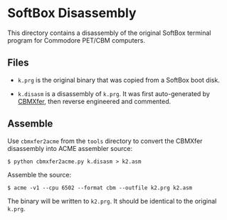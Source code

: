 # SoftBox Disassembly

This directory contains a disassembly of the original SoftBox
terminal program for Commodore PET/CBM computers.

## Files

 - `k.prg` is the original binary that was copied from a SoftBox boot disk.

 - `k.disasm` is a disassembly of `k.prg`.  It was first auto-generated by
   [CBMXfer](http://www.6502.org/users/sjgray/software/cbmxfer/cbmxfer.html),
   then reverse engineered and commented.

## Assemble

Use `cbmxfer2acme` from the `tools` directory to convert the CBMXfer
disassembly into ACME assembler source:

    $ python cbmxfer2acme.py k.disasm > k2.asm

Assemble the source:

    $ acme -v1 --cpu 6502 --format cbm --outfile k2.prg k2.asm

The binary will be written to ``k2.prg``.  It should be identical to the
original ``k.prg``.
